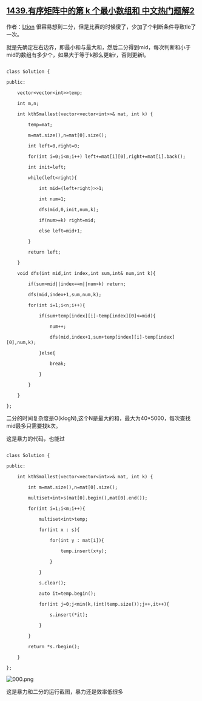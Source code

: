 ## [1439.有序矩阵中的第 k 个最小数组和 中文热门题解2](https://leetcode.cn/problems/find-the-kth-smallest-sum-of-a-matrix-with-sorted-rows/solutions/100000/er-fen-by-newbie-19-3)

作者：[Ltion](https://leetcode.cn/u/Ltion)
很容易想到二分，但是比赛的时候傻了，少加了个判断条件导致tle了一次。
就是先确定左右边界，即最小和与最大和，然后二分得到mid，每次判断和小于mid的数组有多少个，如果大于等于k那么更新r，否则更新l。
```
class Solution {
public:
    vector<vector<int>>temp;
    int m,n;
    int kthSmallest(vector<vector<int>>& mat, int k) {
        temp=mat;
        m=mat.size(),n=mat[0].size();
        int left=0,right=0;
        for(int i=0;i<m;i++) left+=mat[i][0],right+=mat[i].back();
        int init=left;
        while(left<right){
            int mid=(left+right)>>1;
            int num=1;
            dfs(mid,0,init,num,k);
            if(num>=k) right=mid;
            else left=mid+1;
        }
        return left;
    }
    void dfs(int mid,int index,int sum,int& num,int k){
        if(sum>mid||index==m||num>k) return;
        dfs(mid,index+1,sum,num,k);
        for(int i=1;i<n;i++){
            if(sum+temp[index][i]-temp[index][0]<=mid){
                num++;
                dfs(mid,index+1,sum+temp[index][i]-temp[index][0],num,k);
            }else{
                break;
            }
        }
    }
};
```
二分的时间复杂度是O(klogN),这个N是最大的和，最大为40*5000，每次查找mid最多只需要找k次。
这是暴力的代码，也能过
```
class Solution {
public:
    int kthSmallest(vector<vector<int>>& mat, int k) {
        int m=mat.size(),n=mat[0].size();
        multiset<int>s(mat[0].begin(),mat[0].end());
        for(int i=1;i<m;i++){
            multiset<int>temp;
            for(int x : s){
                for(int y : mat[i]){
                    temp.insert(x+y);
                }
            }
            s.clear();
            auto it=temp.begin();
            for(int j=0;j<min(k,(int)temp.size());j++,it++){
                s.insert(*it);
            }
        }
        return *s.rbegin();
    }
};
```
![000.png](https://pic.leetcode-cn.com/a9a3f9a950a4a07f1f0a7d405e85ead692efdd9a0976eeba86290a732d91430b-000.png)
这是暴力和二分的运行截图，暴力还是效率低很多

